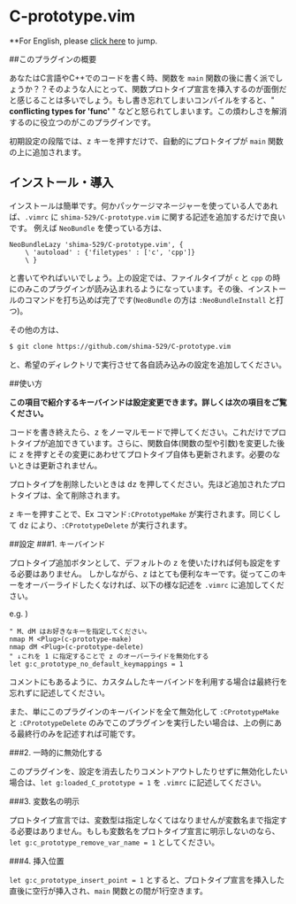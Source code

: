 # C-prototype.vim

**For English, please [click here](doc/README-en.md) to jump.

##このプラグインの概要

あなたはC言語やC++でのコードを書く時、関数を `main` 関数の後に書く派でしょうか？？そのような人にとって、関数プロトタイプ宣言を挿入するのが面倒だと感じることは多いでしょう。もし書き忘れてしまいコンパイルをすると、" **conflicting types for 'func'** " などと怒られてしまいます。この煩わしさを解消するのに役立つのがこのプラグインです。

初期設定の段階では、<kbd>z</kbd> キーを押すだけで、自動的にプロトタイプが `main` 関数の上に追加されます。

## インストール・導入

インストールは簡単です。何かパッケージマネージャーを使っている人であれば、`.vimrc` に `shima-529/C-prototype.vim` に関する記述を追加するだけで良いです。
例えば `NeoBundle` を使っている方は、
```vim
NeoBundleLazy 'shima-529/C-prototype.vim', {
	\ 'autoload' : {'filetypes' : ['c', 'cpp']}
	\ }
```
と書いてやればいいでしょう。上の設定では、ファイルタイプが `c` と `cpp` の時にのみこのプラグインが読み込まれるようになっています。その後、インストールのコマンドを打ち込めば完了です(`NeoBundle` の方は `:NeoBundleInstall` と打つ)。

その他の方は、
```bash
$ git clone https://github.com/shima-529/C-prototype.vim
```
と、希望のディレクトリで実行させて各自読み込みの設定を追加してください。

##使い方

**この項目で紹介するキーバインドは設定変更できます。詳しくは次の項目をご覧ください。**

コードを書き終えたら、<kbd>z</kbd> をノーマルモードで押してください。これだけでプロトタイプが追加できています。さらに、関数自体(関数の型や引数)を変更した後に <kbd>z</kbd> を押すとその変更にあわせてプロトタイプ自体も更新されます。必要のないときは更新されません。

プロトタイプを削除したいときは <kbd>d</kbd><kbd>z</kbd> を押してください。先ほど追加されたプロトタイプは、全て削除されます。

<kbd>z</kbd> キーを押すことで、Ex コマンド`:CPrototypeMake` が実行されます。同じくして <kbd>d</kbd><kbd>z</kbd> により、`:CPrototypeDelete` が実行されます。

##設定
###1. キーバインド

プロトタイプ追加ボタンとして、デフォルトの <kbd>z</kbd> を使いたければ何も設定をする必要はありません。
しかしながら、<kbd>z</kbd> はとても便利なキーです。従ってこのキーをオーバーライドしたくなければ、以下の様な記述を `.vimrc` に追加してください。

e.g. )

```Vim
" M、dM はお好きなキーを指定してください。
nmap M <Plug>(c-prototype-make)
nmap dM <Plug>(c-prototype-delete)
" ↓これを 1 に指定することで z のオーバーライドを無効化する
let g:c_prototype_no_default_keymappings = 1
```
コメントにもあるように、カスタムしたキーバインドを利用する場合は最終行を忘れずに記述してください。

また、単にこのプラグインのキーバインドを全て無効化して `:CPrototypeMake` と `:CPrototypeDelete` のみでこのプラグインを実行したい場合は、上の例にある最終行のみを記述すれば可能です。

###2. 一時的に無効化する

このプラグインを、設定を消去したりコメントアウトしたりせずに無効化したい場合は、`let g:loaded_C_prototype = 1` を `.vimrc` に記述してください。

###3. 変数名の明示

プロトタイプ宣言では、変数型は指定しなくてはなりませんが変数名まで指定する必要はありません。もしも変数名をプロトタイプ宣言に明示しないのなら、`let g:c_prototype_remove_var_name = 1` としてください。

###4. 挿入位置

`let g:c_prototype_insert_point = 1` とすると、プロトタイプ宣言を挿入した直後に空行が挿入され、`main` 関数との間が1行空きます。